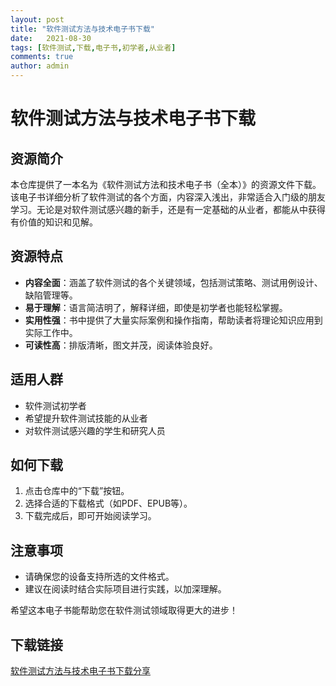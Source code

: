 ```yaml
---
layout: post
title: "软件测试方法与技术电子书下载"
date:   2021-08-30
tags: [软件测试,下载,电子书,初学者,从业者]
comments: true
author: admin
---
```

# 软件测试方法与技术电子书下载

## 资源简介

本仓库提供了一本名为《软件测试方法和技术电子书（全本）》的资源文件下载。该电子书详细分析了软件测试的各个方面，内容深入浅出，非常适合入门级的朋友学习。无论是对软件测试感兴趣的新手，还是有一定基础的从业者，都能从中获得有价值的知识和见解。

## 资源特点

- **内容全面**：涵盖了软件测试的各个关键领域，包括测试策略、测试用例设计、缺陷管理等。
- **易于理解**：语言简洁明了，解释详细，即使是初学者也能轻松掌握。
- **实用性强**：书中提供了大量实际案例和操作指南，帮助读者将理论知识应用到实际工作中。
- **可读性高**：排版清晰，图文并茂，阅读体验良好。

## 适用人群

- 软件测试初学者
- 希望提升软件测试技能的从业者
- 对软件测试感兴趣的学生和研究人员

## 如何下载

1. 点击仓库中的“下载”按钮。
2. 选择合适的下载格式（如PDF、EPUB等）。
3. 下载完成后，即可开始阅读学习。

## 注意事项

- 请确保您的设备支持所选的文件格式。
- 建议在阅读时结合实际项目进行实践，以加深理解。

希望这本电子书能帮助您在软件测试领域取得更大的进步！

## 下载链接

[软件测试方法与技术电子书下载分享](https://pan.quark.cn/s/d717b122753a)